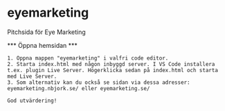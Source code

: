 # eyemarketing
Pitchsida för Eye Marketing

*** Öppna hemsidan ***

    1. Öppna mappen "eyemarketing" i valfri code editor.
    2. Starta index.html med någon inbyggd server. I VS Code installera t.ex. plugin Live Server. Högerklicka sedan på index.html och starta med Live Server.
    3. Som alternativ kan du också se sidan via dessa adresser:
    eyemarketing.nbjork.se/ eller eyemarketing.se/

    God utvärdering!

